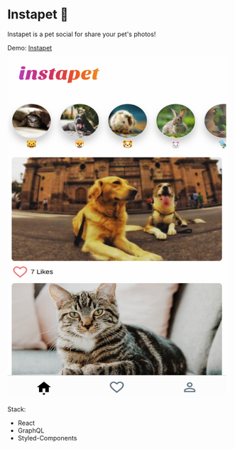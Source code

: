 # Instapet 🐶

Instapet is a pet social for share your pet's photos!

Demo: [Instapet](https://instapet.rubbenpad2.now.sh/)

<img src="./screenshots/instapet.png" width="500px" height="767px">

Stack:

- React
- GraphQL
- Styled-Components
